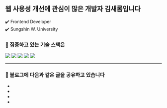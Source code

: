 
## 웹 사용성 개선에 관심이 많은 개발자 김새롬입니다 
<p> ✔️ Frontend Developer <br />
 ✔️ Sungshin W. University </p>


### 📌 집중하고 있는 기술 스택은
<p> <img src="https://img.shields.io/badge/react-61DAFB?style=for-the-badge&logo=react&logoColor=black">
 <img src="https://img.shields.io/badge/javascript-F7DF1E?style=for-the-badge&logo=javascript&logoColor=black">
 <img src="https://img.shields.io/badge/html5-E34F26?style=for-the-badge&logo=html5&logoColor=white"> 
  <img src="https://img.shields.io/badge/css-1572B6?style=for-the-badge&logo=css3&logoColor=white"> 
   <img src="https://img.shields.io/badge/firebase-FFCA28?style=for-the-badge&logo=firebase&logoColor=white">
</p>

<hr/>

### 📝 블로그에 다음과 같은 글을 공유하고 있습니다
<ul>
 <li> 
 <li> 
 <li> 
 <li> 
</ul>
